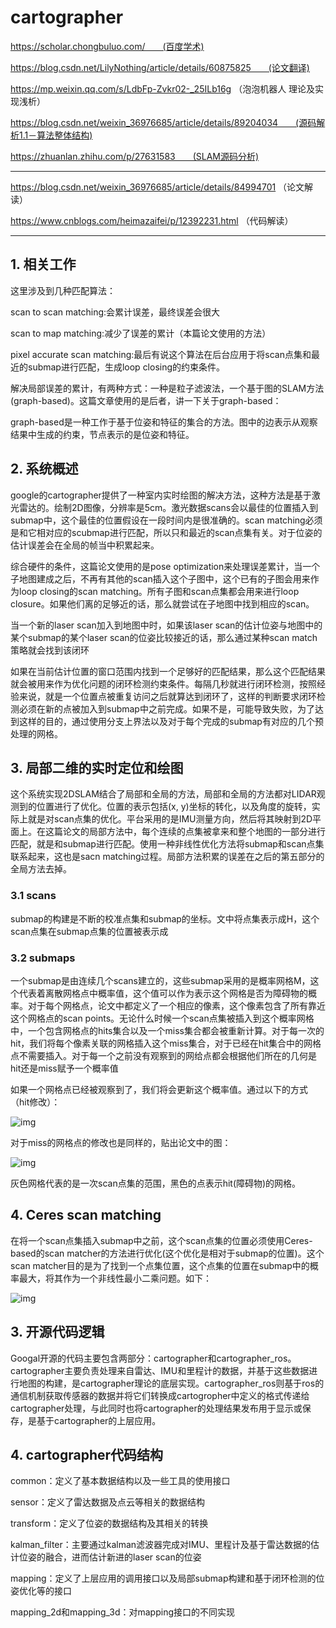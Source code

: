 # cartographer

https://scholar.chongbuluo.com/　　(百度学术)

https://blog.csdn.net/LilyNothing/article/details/60875825　　(论文翻译)

https://mp.weixin.qq.com/s/LdbFp-Zvkr02-_25ILb16g    （泡泡机器人 理论及实现浅析）

https://blog.csdn.net/weixin_36976685/article/details/89204034　　(源码解析1.1－算法整体结构)

https://zhuanlan.zhihu.com/p/27631583　　(SLAM源码分析)

---

https://blog.csdn.net/weixin_36976685/article/details/84994701  （论文解读）

https://www.cnblogs.com/heimazaifei/p/12392231.html    （代码解读）

---

## 1. 相关工作

这里涉及到几种匹配算法：

scan to scan matching:会累计误差，最终误差会很大

scan to map matching:减少了误差的累计（本篇论文使用的方法）

pixel accurate scan matching:最后有说这个算法在后台应用于将scan点集和最近的submap进行匹配，生成loop closing的约束条件。

解决局部误差的累计，有两种方式：一种是粒子滤波法，一个基于图的SLAM方法(graph-based)。这篇文章使用的是后者，讲一下关于graph-based：

graph-based是一种工作于基于位姿和特征的集合的方法。图中的边表示从观察结果中生成的约束，节点表示的是位姿和特征。

## 2. 系统概述

google的cartographer提供了一种室内实时绘图的解决方法，这种方法是基于激光雷达的。绘制2D图像，分辨率是5cm。激光数据scans会以最佳的位置插入到submap中，这个最佳的位置假设在一段时间内是很准确的。scan matching必须是和它相对应的scubmap进行匹配，所以只和最近的scan点集有关。对于位姿的估计误差会在全局的帧当中积累起来。

综合硬件的条件，这篇论文使用的是pose optimization来处理误差累计，当一个子地图建成之后，不再有其他的scan插入这个子图中，这个已有的子图会用来作为loop closing的scan matching。所有子图和scan点集都会用来进行loop closure。如果他们离的足够近的话，那么就尝试在子地图中找到相应的scan。

当一个新的laser scan加入到地图中时，如果该laser scan的估计位姿与地图中的某个submap的某个laser scan的位姿比较接近的话，那么通过某种scan match策略就会找到该闭环

如果在当前估计位置的窗口范围内找到一个足够好的匹配结果，那么这个匹配结果就会被用来作为优化问题的闭环检测约束条件。每隔几秒就进行闭环检测，按照经验来说，就是一个位置点被重复访问之后就算达到闭环了，这样的判断要求闭环检测必须在新的点被加入到submap中之前完成。如果不是，可能导致失败，为了达到这样的目的，通过使用分支上界法以及对于每个完成的submap有对应的几个预处理的网格。

## 3. 局部二维的实时定位和绘图

这个系统实现2DSLAM结合了局部和全局的方法，局部和全局的方法都对LIDAR观测到的位置进行了优化。位置的表示包括(x, y)坐标的转化，以及角度的旋转，实际上就是对scan点集的优化。平台采用的是IMU测量方向，然后将其映射到2D平面上。在这篇论文的局部方法中，每个连续的点集被拿来和整个地图的一部分进行匹配，就是和submap进行匹配。使用一种非线性优化方法将submap和scan点集联系起来，这也是sacn matching过程。局部方法积累的误差在之后的第五部分的全局方法去掉。

### 3.1 scans

submap的构建是不断的校准点集和submap的坐标。文中将点集表示成H，这个scan点集在submap点集的位置被表示成

### 3.2 submaps

一个submap是由连续几个scans建立的，这些submap采用的是概率网格M，这个代表着离散网格点中概率值，这个值可以作为表示这个网格是否为障碍物的概率。对于每个网格点，论文中都定义了一个相应的像素，这个像素包含了所有靠近这个网格点的scan points。无论什么时候一个scan点集被插入到这个概率网格中，一个包含网格点的hits集合以及一个miss集合都会被重新计算。对于每一次的hit，我们将每个像素关联的网格插入这个miss集合，对于已经在hit集合中的网格点不需要插入。对于每一个之前没有观察到的网给点都会根据他们所在的几何是hit还是miss赋予一个概率值

如果一个网格点已经被观察到了，我们将会更新这个概率值。通过以下的方式（hit修改）：

![img](/home/zk/zk/ROBOT/learn_carto/carto_markdown/20170308150049514)

对于miss的网格点的修改也是同样的，贴出论文中的图：

![img](/home/zk/zk/ROBOT/learn_carto/carto_markdown/20170308150305030)

灰色网格代表的是一次scan点集的范围，黑色的点表示hit(障碍物)的网格。

## 4. Ceres scan matching

在将一个scan点集插入submap中之前，这个scan点集的位置必须使用Ceres-based的scan matcher的方法进行优化(这个优化是相对于submap的位置)。这个scan matcher目的是为了找到一个点集位置，这个点集的位置在submap中的概率最大，将其作为一个非线性最小二乘问题。如下：

![img](/home/zhx/zk/ROBOT/learn_carto/20170308151030150)















## 3. 开源代码逻辑

Googal开源的代码主要包含两部分：cartographer和cartographer_ros。cartographer主要负责处理来自雷达、IMU和里程计的数据，并基于这些数据进行地图的构建，是cartographer理论的底层实现。cartographer_ros则基于ros的通信机制获取传感器的数据并将它们转换成cartogropher中定义的格式传递给cartographer处理，与此同时也将cartographer的处理结果发布用于显示或保存，是基于cartographer的上层应用。

## 4. cartographer代码结构

common：定义了基本数据结构以及一些工具的使用接口

sensor：定义了雷达数据及点云等相关的数据结构

transform：定义了位姿的数据结构及其相关的转换

kalman_filter：主要通过kalman滤波器完成对IMU、里程计及基于雷达数据的估计位姿的融合，进而估计新进的laser scan的位姿

mapping：定义了上层应用的调用接口以及局部submap构建和基于闭环检测的位姿优化等的接口

mapping_2d和mapping_3d：对mapping接口的不同实现























